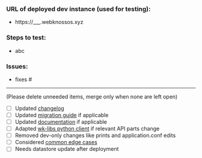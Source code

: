 ### URL of deployed dev instance (used for testing):
- https://___.webknossos.xyz

### Steps to test:
- abc

### Issues:
- fixes #

------
(Please delete unneeded items, merge only when none are left open)
- [ ] Updated [changelog](../blob/master/CHANGELOG.unreleased.md#unreleased)
- [ ] Updated [migration guide](../blob/master/MIGRATIONS.unreleased.md#unreleased) if applicable
- [ ] Updated [documentation](../blob/master/docs) if applicable
- [ ] Adapted [wk-libs python client](https://github.com/scalableminds/webknossos-libs/tree/master/webknossos/webknossos/client) if relevant API parts change
- [ ] Removed dev-only changes like prints and application.conf edits
- [ ] Considered [common edge cases](../blob/master/.github/common_edge_cases.md)
- [ ] Needs datastore update after deployment
